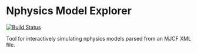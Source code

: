 # Nphysics Model Explorer

[![Build Status](https://travis-ci.com/rhololkeolke/nphysics_model_explorer.svg?branch=master)](https://travis-ci.com/rhololkeolke/nphysics_model_explorer)

Tool for interactively simulating nphysics models parsed from an MJCF
XML file.
